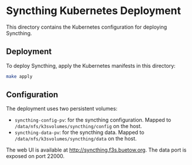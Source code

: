 # Syncthing Kubernetes Deployment

This directory contains the Kubernetes configuration for deploying Syncthing.

## Deployment

To deploy Syncthing, apply the Kubernetes manifests in this directory:

```bash
make apply
```

## Configuration

The deployment uses two persistent volumes:
- `syncthing-config-pv`: for the syncthing configuration. Mapped to `/data/nfs/k3svolumes/syncthing/config` on the host.
- `syncthing-data-pv`: for the syncthing data. Mapped to `/data/nfs/k3svolumes/syncthing/data` on the host.

The web UI is available at http://syncthing.f3s.buetow.org.
The data port is exposed on port 22000.
